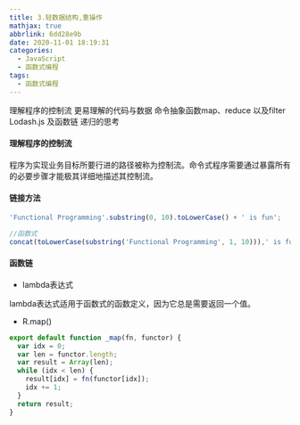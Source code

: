 ```yaml
---
title: 3.轻数据结构,重操作
mathjax: true
abbrlink: 6dd28e9b
date: 2020-11-01 18:19:31
categories:
  - JavaScript
  - 函数式编程
tags:
  - 函数式编程
---
```


理解程序的控制流
更易理解的代码与数据
命令抽象函数map、reduce 以及filter
Lodash.js 及函数链
递归的思考

#### 理解程序的控制流

程序为实现业务目标所要行进的路径被称为控制流。命令式程序需要通过暴露所有的必要步骤才能极其详细地描述其控制流。

#### 链接方法

```javascript
'Functional Programming'.substring(0, 10).toLowerCase() + ' is fun';

//函数式
concat(toLowerCase(substring('Functional Programming', 1, 10))),' is fun');
```

#### 函数链

+ lambda表达式

lambda表达式适用于函数式的函数定义，因为它总是需要返回一个值。

+ R.map()

```javascript
export default function _map(fn, functor) {
  var idx = 0;
  var len = functor.length;
  var result = Array(len);
  while (idx < len) {
    result[idx] = fn(functor[idx]);
    idx += 1;
  }
  return result;
}

```

